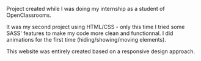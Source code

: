 Project created while I was doing my internship as a student of OpenClassrooms.

It was my second project using HTML/CSS - only this time I tried some SASS' features to make my code more clean and functionnal. I did animations for the first time (hiding/showing/moving elements). 

This website was entirely created based on a responsive design approach. 
